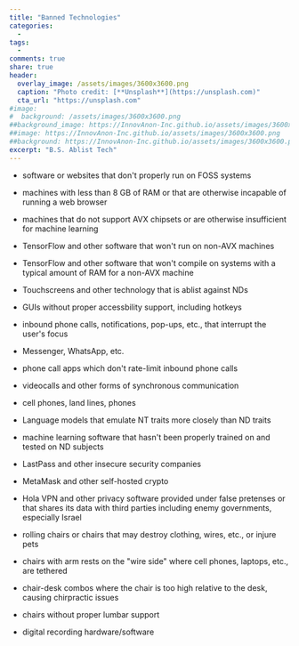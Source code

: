 ```yaml
---
title: "Banned Technologies"
categories:
  - 
tags:
  - 
comments: true
share: true
header:
  overlay_image: /assets/images/3600x3600.png
  caption: "Photo credit: [**Unsplash**](https://unsplash.com)"
  cta_url: "https://unsplash.com"
#image:
#  background: /assets/images/3600x3600.png
##background_image: https://InnovAnon-Inc.github.io/assets/images/3600x3600.png
##image: https://InnovAnon-Inc.github.io/assets/images/3600x3600.png
##background: https://InnovAnon-Inc.github.io/assets/images/3600x3600.png
excerpt: "B.S. Ablist Tech"
---
```


- software or websites that don't properly run on FOSS systems

- machines with less than 8 GB of RAM or that are otherwise incapable of running a web browser
- machines that do not support AVX chipsets or are otherwise insufficient for machine learning
- TensorFlow and other software that won't run on non-AVX machines
- TensorFlow and other software that won't compile on systems with a typical amount of RAM for a non-AVX machine

- Touchscreens and other technology that is ablist against NDs
- GUIs without proper accessbility support, including hotkeys

- inbound phone calls, notifications, pop-ups, etc., that interrupt the user's focus
- Messenger, WhatsApp, etc.
- phone call apps which don't rate-limit inbound phone calls
- videocalls and other forms of synchronous communication
- cell phones, land lines, phones

- Language models that emulate NT traits more closely than ND traits
- machine learning software that hasn't been properly trained on and tested on ND subjects

- LastPass and other insecure security companies
- MetaMask and other self-hosted crypto
- Hola VPN and other privacy software provided under false pretenses or that shares its data with third parties including enemy governments, especially Israel

- rolling chairs or chairs that may destroy clothing, wires, etc., or injure pets
- chairs with arm rests on the "wire side" where cell phones, laptops, etc., are tethered
- chair-desk combos where the chair is too high relative to the desk, causing chirpractic issues
- chairs without proper lumbar support

- digital recording hardware/software
